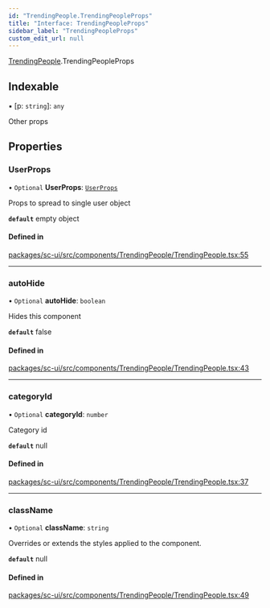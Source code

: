 ```yaml
---
id: "TrendingPeople.TrendingPeopleProps"
title: "Interface: TrendingPeopleProps"
sidebar_label: "TrendingPeopleProps"
custom_edit_url: null
---
```


[TrendingPeople](../modules/TrendingPeople).TrendingPeopleProps

## Indexable

▪ [p: `string`]: `any`

Other props

## Properties

### UserProps

• `Optional` **UserProps**: [`UserProps`](User.UserProps)

Props to spread to single user object

**`default`** empty object

#### Defined in

[packages/sc-ui/src/components/TrendingPeople/TrendingPeople.tsx:55](https://github.com/selfcommunity/community-ui/blob/487fa8c/packages/sc-ui/src/components/TrendingPeople/TrendingPeople.tsx#L55)

___

### autoHide

• `Optional` **autoHide**: `boolean`

Hides this component

**`default`** false

#### Defined in

[packages/sc-ui/src/components/TrendingPeople/TrendingPeople.tsx:43](https://github.com/selfcommunity/community-ui/blob/487fa8c/packages/sc-ui/src/components/TrendingPeople/TrendingPeople.tsx#L43)

___

### categoryId

• `Optional` **categoryId**: `number`

Category id

**`default`** null

#### Defined in

[packages/sc-ui/src/components/TrendingPeople/TrendingPeople.tsx:37](https://github.com/selfcommunity/community-ui/blob/487fa8c/packages/sc-ui/src/components/TrendingPeople/TrendingPeople.tsx#L37)

___

### className

• `Optional` **className**: `string`

Overrides or extends the styles applied to the component.

**`default`** null

#### Defined in

[packages/sc-ui/src/components/TrendingPeople/TrendingPeople.tsx:49](https://github.com/selfcommunity/community-ui/blob/487fa8c/packages/sc-ui/src/components/TrendingPeople/TrendingPeople.tsx#L49)

